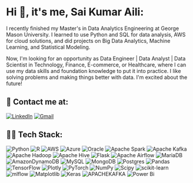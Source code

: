 #  Hi 👋, it's me, Sai Kumar Aili:
I recently finished my Master's in Data Analytics Engineering at George Mason University. I learned to use Python and SQL for data analysis, AWS for cloud solutions, and did projects on Big Data Analytics, Machine Learning, and Statistical Modeling.    

Now, I'm looking for an opportunity as Data Engineer | Data Analyst | Data Scientist in Technology, Finance, E-commerce, or Healthcare, where I can use my data skills and foundation knowledge to put it into practice. I like solving problems and making things better with data. I'm excited about the future!

## 📱 Contact me at:
[![LinkedIn](https://img.shields.io/badge/LinkedIn-%230077B5.svg?style=plastic&logo=linkedin&logoColor=white)](https://linkedin.com/in/saikumaraili) 
[![Gmail](https://img.shields.io/badge/Gmail-D14836.svg?style=plastic&logo=gmail&logoColor=white)](mailto:aili.connects@gmail.com)

## 👨‍💻 Tech Stack:
![Python](https://img.shields.io/badge/python-3670A0?style=plastic&logo=python&logoColor=ffdd54) 
![R](https://img.shields.io/badge/r-%23276DC3.svg?style=plastic&logo=r&logoColor=white) 
![AWS](https://img.shields.io/badge/AWS-%23FF9900.svg?style=plastic&logo=amazon-aws&logoColor=white) 
![Azure](https://img.shields.io/badge/azure-%230072C6.svg?style=plastic&logo=microsoftazure&logoColor=white) 
![Oracle](https://img.shields.io/badge/Oracle-F80000?style=plastic&logo=oracle&logoColor=white) 
![Apache Spark](https://img.shields.io/badge/Apache%20Spark-FDEE21?style=plastic&logo=apachespark&logoColor=black) 
![Apache Kafka](https://img.shields.io/badge/Apache%20Kafka-000?style=plastic&logo=apachekafka) 
![Apache Hadoop](https://img.shields.io/badge/Apache%20Hadoop-66CCFF?style=plastic&logo=apachehadoop&logoColor=black) 
![Apache Hive](https://img.shields.io/badge/Apache%20Hive-FDEE21?style=plastic&logo=apachehive&logoColor=black) 
![Flask](https://img.shields.io/badge/flask-%23000.svg?style=plastic&logo=flask&logoColor=white) 
![Apache Airflow](https://img.shields.io/badge/Apache%20Airflow-017CEE?style=plastic&logo=Apache%20Airflow&logoColor=white) 
![MariaDB](https://img.shields.io/badge/MariaDB-003545?style=plastic&logo=mariadb&logoColor=white) 
![AmazonDynamoDB](https://img.shields.io/badge/Amazon%20DynamoDB-4053D6?style=plastic&logo=Amazon%20DynamoDB&logoColor=white) 
![MySQL](https://img.shields.io/badge/mysql-%2300000f.svg?style=plastic&logo=mysql&logoColor=white) 
![MongoDB](https://img.shields.io/badge/MongoDB-%234ea94b.svg?style=plastic&logo=mongodb&logoColor=white) 
![Postgres](https://img.shields.io/badge/postgres-%23316192.svg?style=plastic&logo=postgresql&logoColor=white) 
![Pandas](https://img.shields.io/badge/pandas-%23150458.svg?style=plastic&logo=pandas&logoColor=white) 
![TensorFlow](https://img.shields.io/badge/TensorFlow-%23FF6F00.svg?style=plastic&logo=TensorFlow&logoColor=white) 
![Plotly](https://img.shields.io/badge/Plotly-%233F4F75.svg?style=plastic&logo=plotly&logoColor=white) 
![PyTorch](https://img.shields.io/badge/PyTorch-%23EE4C2C.svg?style=plastic&logo=PyTorch&logoColor=white) 
![NumPy](https://img.shields.io/badge/numpy-%23013243.svg?style=plastic&logo=numpy&logoColor=white) 
![Scipy](https://img.shields.io/badge/SciPy-%230C55A5.svg?style=plastic&logo=scipy&logoColor=%white) 
![scikit-learn](https://img.shields.io/badge/scikit--learn-%23F7931E.svg?style=plastic&logo=scikit-learn&logoColor=white) 
![mlflow](https://img.shields.io/badge/mlflow-%23d9ead3.svg?style=plastic&logo=numpy&logoColor=blue) 
![Matplotlib](https://img.shields.io/badge/Matplotlib-%23ffffff.svg?style=plastic&logo=Matplotlib&logoColor=black) 
![Keras](https://img.shields.io/badge/Keras-%23D00000.svg?style=plastic&logo=Keras&logoColor=white) 
![APACHEKAFKA](https://img.shields.io/badge/apachekafka-231F20.svg?style=plastic&logo=apachekafka&logoColor=white&color=%23231F20) 
![Power Bi](https://img.shields.io/badge/power_bi-F2C811?style=plastic&logo=powerbi&logoColor=black)
